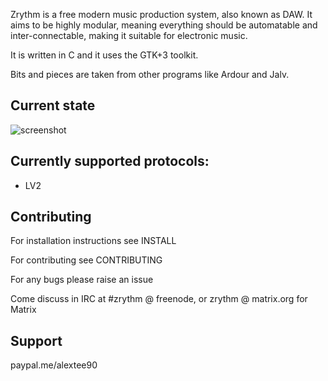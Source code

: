 Zrythm is a free modern music production system, also known as DAW.
It aims to be highly modular, meaning everything should be automatable and inter-connectable, making it suitable for electronic music.

It is written in C and it uses the GTK+3 toolkit.

Bits and pieces are taken from other programs like Ardour and Jalv.

## Current state
![screenshot](https://alextee.website/wp-content/uploads/2018/10/Screenshot_20181006_225254.png)

## Currently supported protocols:
- LV2

## Contributing
For installation instructions see INSTALL

For contributing see CONTRIBUTING

For any bugs please raise an issue

Come discuss in IRC at #zrythm @ freenode, or zrythm @ matrix.org for Matrix

## Support
paypal.me/alextee90
